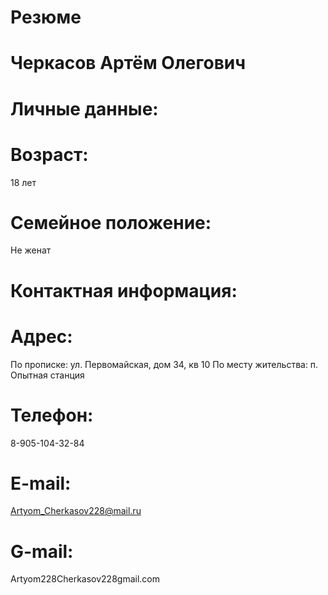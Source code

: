 # Резюме
# Черкасов Артём Олегович
# Личные данные: 
# Возраст:
18 лет
# Семейное положение:
Не женат
# Контактная информация:
# Адрес:
По прописке: ул. Первомайская, дом 34, кв 10
По месту жительства: п. Опытная станция
# Телефон:
8-905-104-32-84
# E-mail:
Artyom_Cherkasov228@mail.ru
# G-mail:
Artyom228Cherkasov228gmail.com
# 



